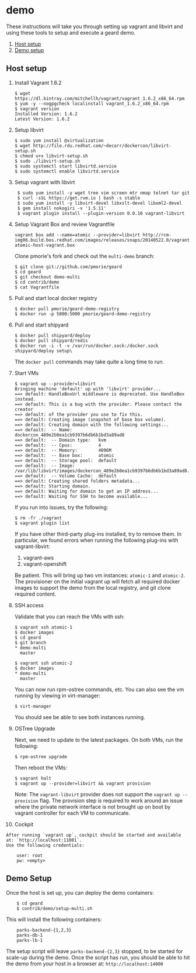 demo
====

These instructions will take you through setting up vagrant and libvirt and using these tools to 
setup and execute a geard demo.

1. [Host setup](#host-setup)
1. [Demo setup](#demo-setup)

Host setup
-------------

1.  Install Vagrant 1.6.2

        $ wget https://dl.bintray.com/mitchellh/vagrant/vagrant_1.6.2_x86_64.rpm
        $ yum -y --nogpgcheck localinstall vagrant_1.6.2_x86_64.rpm
        $ vagrant version
        Installed Version: 1.6.2
        Latest Version: 1.6.2

2.  Setup libvirt 

        $ sudo yum install @virtualization
        $ wget http://file.rdu.redhat.com/~decarr/dockercon/libvirt-setup.sh
        $ chmod u+x libvirt-setup.sh
        $ sudo ./libvirt-setup.sh
        $ sudo systemctl start libvirtd.service
        $ sudo systemctl enable libvirtd.service

3. Setup vagrant with libvirt

        $ sudo yum install -y wget tree vim screen mtr nmap telnet tar git
        $ curl -sSL https://get.rvm.io | bash -s stable
        $ sudo yum install -y libvirt-devel libxslt-devel libxml2-devel
        $ gem install nokogiri -v '1.5.11'
        $ vagrant plugin install --plugin-version 0.0.16 vagrant-libvirt

4.  Setup Vagrant Box and review Vagrantfile

        vagrant box add --name=atomic --provider=libvirt http://rcm-img06.build.bos.redhat.com/images/releases/snaps/20140522.0/vagrant/rhel-atomic-host-vagrant.box

    Clone pmorie's fork and check out the `multi-demo` branch:

        $ git clone git://github.com/pmorie/geard
        $ cd geard
        $ git checkout demo-multi
        $ cd contrib/demo
        $ cat Vagrantfile

5.  Pull and start local docker registry

        $ docker pull pmorie/geard-demo-registry
        $ docker run -p 5000:5000 pmorie/geard-demo-registry

6.  Pull and start shipyard

        $ docker pull shipyard/deploy
        $ docker pull shipyard/redis
        $ docker run -i -t -v /var/run/docker.sock:/docker.sock shipyard/deploy setup\

    The `docker pull` commands may take quite a long time to run.

7.  Start VMs

        $ vagrant up --provider=libvirt
        Bringing machine 'default' up with 'libvirt' provider...
        ==> default: HandleBoxUrl middleware is deprecated. Use HandleBox instead.
        ==> default: This is a bug with the provider. Please contact the creator
        ==> default: of the provider you use to fix this.
        ==> default: Creating image (snapshot of base box volume).
        ==> default: Creating domain with the following settings...
        ==> default:  -- Name:          dockercon_489e2b0ea1cb9397b6db6b1bd3a89ad8
        ==> default:  -- Domain type:   kvm
        ==> default:  -- Cpus:          4
        ==> default:  -- Memory:        4096M
        ==> default:  -- Base box:      atomic
        ==> default:  -- Storage pool:  default
        ==> default:  -- Image:         /var/lib/libvirt/images/dockercon_489e2b0ea1cb9397b6db6b1bd3a89ad8.img
        ==> default:  -- Volume Cache:  default
        ==> default: Creating shared folders metadata...
        ==> default: Starting domain.
        ==> default: Waiting for domain to get an IP address...
        ==> default: Waiting for SSH to become available...

    If you run into issues, try the following:

        $ rm -fr ./vagrant
        $ vagrant plugin list

    If you have other third-party plug-ins installed, try to remove them.  In particular, we found
    errors when running the following plug-ins with vagrant-libvirt:

    1.  vagrant-aws
    2.  vagrant-openshift

    Be patient. This will bring up two vm instances: `atomic-1` and `atomic-2`.  The provisioner on
    the initial vagrant up will fetch all required docker images to support the  demo from the local
    registry, and git clone required content.

8.  SSH access

    Validate that you can reach the VMs with ssh:

        $ vagrant ssh atomic-1
        $ docker images
        $ cd geard
        $ git branch
        * demo-multi
          master

        $ vagrant ssh atomic-2
        $ docker images
        * demo-multi
          master

    You can now run rpm-ostree commands, etc.  You can also see the vm running by viewing in 
    virt-manager:

        $ virt-manager

    You should see be able to see both instances running.

9.  OSTree Upgrade

    Next, we need to update to the latest packages.  On both VMs, run the following:

        $ rpm-ostree upgrade

    Then reboot the VMs:

        $ vagrant halt
        $ vagrant up --provider=libvirt && vagrant provision

    Note: The `vagrant-libvirt` provider does not support the `vagrant up --provision` flag.  The 
    provision step is required to work around an issue where the private network interface is not
    brought up on boot by vagrant controller for each VM to communicate.

10.  Cockpit

    After running `vagrant up`, cockpit should be started and available at: `http://localhost:11001`.
    Use the following credentials:

        user: root
        pw: <empty>

Demo Setup
----------

Once the host is set up, you can deploy the demo containers:

        $ cd geard
        $ contrib/demo/setup-multi.sh

This will install the following containers:

        parks-backend-{1,2,3}
        parks-db-1
        parks-lb-1

The setup script will leave `parks-backend-{2,3}` stopped, to be started for scale-up during 
the demo.  Once the script has run, you should be able to hit the demo from your host in a 
browser at: `http://localhost:14000`
